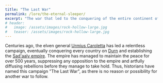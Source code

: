 ```yaml
---
title: "The Last War"
permalink: /lore/the-eternal-sleeper/
excerpt: "The war that led to the conquering of the entire continent of Durn"
# header:
#   image: /assets/images/rock-hollow-large.jpg
#   teaser: /assets/images/rock-hollow-large.jpg
---
```


Centuries ago, the elven general [Urmius Caroletta](/notable-figures/urmius-caroletta/) has led a relentless campaign, eventually conquering every country on [Durn](/lore/durn/) and establishing the [Sad'aaly empire](/lore/the-empire#the-sadaaly-empire). The empire has managed to maintain the peace for over 500 years, suppressing any opposition to the empire and artfully diffusing rebellions before they manage to take hold. Thus, historians have named this campaign "The Last War", as there is no reason or possibility for another war to follow.
